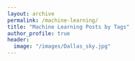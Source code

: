 ```yaml
---
layout: archive
permalink: /machine-learning/
title: "Machine Learning Posts by Tags"
author_profile: true
header:
  image: "/images/Dallas_sky.jpg"
---
```

